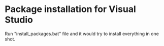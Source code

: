 Package installation for Visual Studio
======

Run "install_packages.bat" file and it would try to install everything in one shot.
